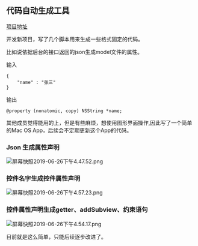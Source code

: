 ## 代码自动生成工具

[项目地址](https://github.com/xxdzyyh/SemiAutomaticCode.git)

开发新项目，写了几个脚本用来生成一些格式固定的代码。

比如说依据后台的接口返回的json生成model文件的属性。

输入

```
{
	"name" : "张三"
}
```

输出

```
@property (nonatomic, copy) NSString *name;
```

其他成员觉得能用的上，但是有些麻烦，想使用图形界面操作,因此写了一个简单的Mac OS App，后续会不定期更新这个App的代码。

### Json 生成属性声明 

![屏幕快照2019-06-26下午4.47.52.png](https://i.loli.net/2019/06/26/5d133238850eb70741.png)

### 控件名字生成控件属性声明

![屏幕快照2019-06-26下午4.57.23.png](https://i.loli.net/2019/06/26/5d13337c253b733371.png)

### 控件属性声明生成getter、addSubview、约束语句

![屏幕快照2019-06-26下午4.54.17.png](https://i.loli.net/2019/06/26/5d1332d2a56f569257.png)

目前就是这么简单，只能后续逐步改进了。




